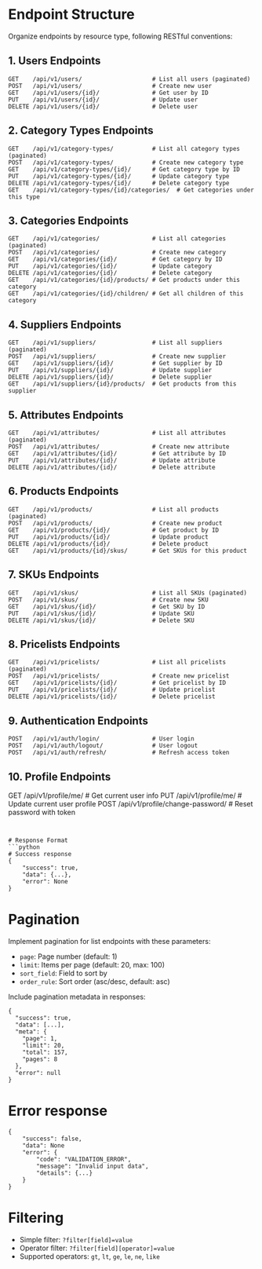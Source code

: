 # Endpoint Structure
Organize endpoints by resource type, following RESTful conventions:

## **1. Users Endpoints**
```
GET    /api/v1/users/                    # List all users (paginated)
POST   /api/v1/users/                    # Create new user
GET    /api/v1/users/{id}/               # Get user by ID
PUT    /api/v1/users/{id}/               # Update user
DELETE /api/v1/users/{id}/               # Delete user
```

## **2. Category Types Endpoints**
```
GET    /api/v1/category-types/           # List all category types (paginated)
POST   /api/v1/category-types/           # Create new category type
GET    /api/v1/category-types/{id}/      # Get category type by ID
PUT    /api/v1/category-types/{id}/      # Update category type
DELETE /api/v1/category-types/{id}/      # Delete category type
GET    /api/v1/category-types/{id}/categories/  # Get categories under this type
```

## **3. Categories Endpoints**
```
GET    /api/v1/categories/               # List all categories (paginated)
POST   /api/v1/categories/               # Create new category
GET    /api/v1/categories/{id}/          # Get category by ID
PUT    /api/v1/categories/{id}/          # Update category
DELETE /api/v1/categories/{id}/          # Delete category
GET    /api/v1/categories/{id}/products/ # Get products under this category
GET    /api/v1/categories/{id}/children/ # Get all children of this category
```

## **4. Suppliers Endpoints**
```
GET    /api/v1/suppliers/                # List all suppliers (paginated)
POST   /api/v1/suppliers/                # Create new supplier
GET    /api/v1/suppliers/{id}/           # Get supplier by ID
PUT    /api/v1/suppliers/{id}/           # Update supplier
DELETE /api/v1/suppliers/{id}/           # Delete supplier
GET    /api/v1/suppliers/{id}/products/  # Get products from this supplier
```

## **5. Attributes Endpoints**
```
GET    /api/v1/attributes/               # List all attributes (paginated)
POST   /api/v1/attributes/               # Create new attribute
GET    /api/v1/attributes/{id}/          # Get attribute by ID
PUT    /api/v1/attributes/{id}/          # Update attribute
DELETE /api/v1/attributes/{id}/          # Delete attribute
```

## **6. Products Endpoints**
```
GET    /api/v1/products/                 # List all products (paginated)
POST   /api/v1/products/                 # Create new product
GET    /api/v1/products/{id}/            # Get product by ID
PUT    /api/v1/products/{id}/            # Update product
DELETE /api/v1/products/{id}/            # Delete product
GET    /api/v1/products/{id}/skus/       # Get SKUs for this product
```

## **7. SKUs Endpoints**
```
GET    /api/v1/skus/                     # List all SKUs (paginated)
POST   /api/v1/skus/                     # Create new SKU
GET    /api/v1/skus/{id}/                # Get SKU by ID
PUT    /api/v1/skus/{id}/                # Update SKU
DELETE /api/v1/skus/{id}/                # Delete SKU
```

## **8. Pricelists Endpoints**
```
GET    /api/v1/pricelists/               # List all pricelists (paginated)
POST   /api/v1/pricelists/               # Create new pricelist
GET    /api/v1/pricelists/{id}/          # Get pricelist by ID
PUT    /api/v1/pricelists/{id}/          # Update pricelist
DELETE /api/v1/pricelists/{id}/          # Delete pricelist
```

## **9. Authentication Endpoints**
```
POST   /api/v1/auth/login/               # User login
POST   /api/v1/auth/logout/              # User logout
POST   /api/v1/auth/refresh/             # Refresh access token
```

## **10. Profile Endpoints**
GET    /api/v1/profile/me/               # Get current user info
PUT    /api/v1/profile/me/               # Update current user profile
POST   /api/v1/profile/change-password/  # Reset password with token
```


# Response Format
```python
# Success response
{
    "success": true,
    "data": {...},
    "error": None
}
```

# Pagination
Implement pagination for list endpoints with these parameters:
- `page`: Page number (default: 1)
- `limit`: Items per page (default: 20, max: 100)
- `sort_field`: Field to sort by
- `order_rule`: Sort order (asc/desc, default: asc)

Include pagination metadata in responses:
```
{
  "success": true,
  "data": [...],
  "meta": {
    "page": 1,
    "limit": 20,
    "total": 157,
    "pages": 8
  },
  "error": null
}
```

# Error response
```
{
    "success": false,
    "data": None
    "error": {
        "code": "VALIDATION_ERROR",
        "message": "Invalid input data",
        "details": {...}
    }
}
```
# Filtering
- Simple filter: `?filter[field]=value`
- Operator filter: `?filter[field][operator]=value`
- Supported operators: `gt`, `lt`, `ge`, `le`, `ne`, `like`